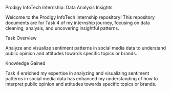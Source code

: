 Prodigy InfoTech Internship: Data Analysis Insights

Welcome to the Prodigy InfoTech Internship repository! This repository documents are for Task 4 of my internship journey, focusing on data cleaning, analysis, and uncovering insightful patterns.

Task Overview

Analyze and visualize sentiment patterns in social media data to understand public opinion and attitudes towards specific topics or brands.

Knowledge Gained

Task 4 enriched my expertise in analyzing and visualizing sentiment patterns in social media data has enhanced my understanding of how to interpret public opinion and attitudes towards specific topics or brands.
